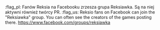 :flag_pl: Fanów Reksia na Facebooku zrzesza grupa Reksiawka. Są na niej aktywni również twórcy PR.
:flag_us: Reksio fans on Facebook can join the "Reksiawka" group. You can often see the creators of the games posting there.
<https://www.facebook.com/groups/reksiawka>